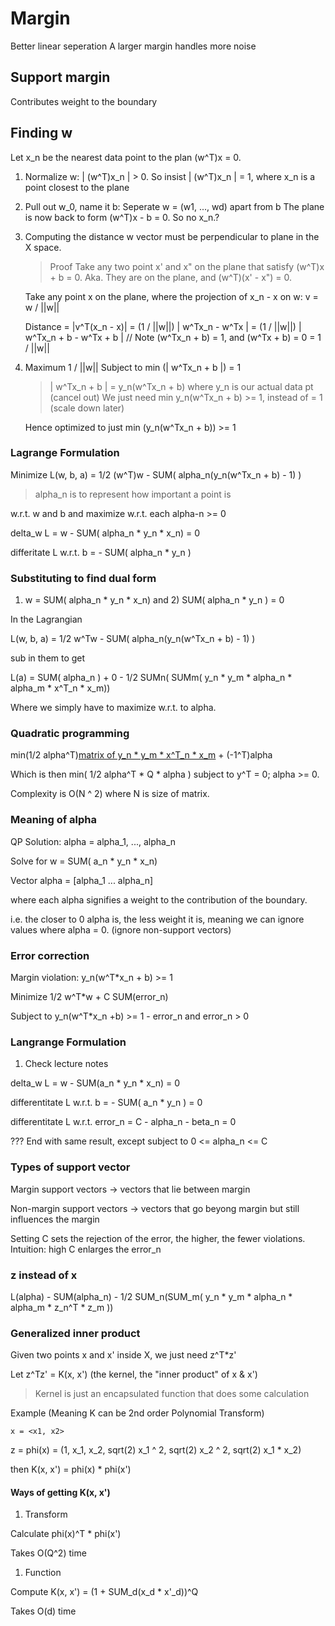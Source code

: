 # Margin

Better linear seperation
A larger margin handles more noise

## Support margin

Contributes weight to the boundary

## Finding w

Let x_n be the nearest data point to the plan (w^T)x = 0.

1. Normalize w:
    | (w^T)x_n | > 0. So insist | (w^T)x_n | = 1, where
    x_n is a point closest to the plane

1. Pull out w_0, name it b:
    Seperate w = (w1, ..., wd) apart from b
    The plane is now back to form (w^T)x - b = 0. So no x_n.?

1. Computing the distance
    w vector must be perpendicular to plane in the X space.

    > Proof
    Take any two point x' and x" on the plane that satisfy (w^T)x + b = 0.
    Aka. They are on the plane, and (w^T)(x' - x") = 0.

    Take any point x on the plane, where the projection of x_n - x on w:
    v = w / ||w||

    Distance = |v^T(x_n - x)|
             = (1 / ||w||) | w^Tx_n - w^Tx |
             = (1 / ||w||) | w^Tx_n + b - w^Tx + b |
             // Note (w^Tx_n + b) = 1, and (w^Tx + b) = 0
             = 1 / ||w||

1. Maximum 1 / ||w||
    Subject to min (| w^Tx_n + b |) = 1

    > | w^Tx_n + b | = y_n(w^Tx_n + b) where y_n is our actual data pt (cancel out)
    > We just need min y_n(w^Tx_n + b) >= 1, instead of = 1 (scale down later)

    Hence optimized to just min (y_n(w^Tx_n + b)) >= 1

### Lagrange Formulation

Minimize L(w, b, a) = 1/2 (w^T)w - SUM( alpha_n(y_n(w^Tx_n + b) - 1) )

> alpha_n is to represent how important a point is

w.r.t. w and b and maximize w.r.t. each alpha-n >= 0

delta_w L = w - SUM( alpha_n * y_n * x_n) = 0

differitate L w.r.t. b = - SUM( alpha_n * y_n )

### Substituting to find dual form

1) w = SUM( alpha_n * y_n * x_n) and 2) SUM( alpha_n * y_n ) = 0

In the Lagrangian

L(w, b, a) = 1/2 w^Tw - SUM( alpha_n(y_n(w^Tx_n + b) - 1) )

sub in them to get

L(a) = SUM( alpha_n ) + 0 - 1/2 SUMn( SUMm( y_n * y_m * alpha_n * alpha_m * x^T_n * x_m))


Where we simply have to maximize w.r.t. to alpha.


### Quadratic programming

min(1/2 alpha^T)[matrix of y_n * y_m * x^T_n * x_m](alpha) + (-1^T)alpha

Which is then min( 1/2 alpha^T * Q * alpha ) subject to y^T = 0; alpha >= 0.

Complexity is O(N ^ 2) where N is size of matrix.

### Meaning of alpha

QP Solution: alpha = alpha_1, ..., alpha_n

Solve for w = SUM( a_n * y_n * x_n)

Vector alpha = [alpha_1 ... alpha_n]

where each alpha signifies a weight to the contribution of the boundary.

i.e. the closer to 0 alpha is, the less weight it is, meaning we can ignore values where alpha = 0. (ignore non-support vectors)

### Error correction

Margin violation: y_n(w^T*x_n + b) >= 1

Minimize 1/2 w^T*w + C SUM(error_n)

Subject to y_n(w^T*x_n +b) >= 1 - error_n and error_n > 0


### Langrange Formulation

1. Check lecture notes

delta_w L = w - SUM(a_n * y_n * x_n) = 0

differentitate L w.r.t. b = - SUM( a_n * y_n ) = 0

differentitate L w.r.t. error_n = C - alpha_n - beta_n = 0

??? End with same result, except subject to 0 <= alpha_n <= C

### Types of support vector

Margin support vectors -> vectors that lie between margin

Non-margin support vectors -> vectors that go beyong margin but still influences the margin

Setting C sets the rejection of the error, the higher, the fewer violations. Intuition: high C enlarges the error_n

### z instead of x

L(alpha) - SUM(alpha_n) - 1/2 SUM_n(SUM_m( y_n * y_m * alpha_n * alpha_m * z_n^T * z_m ))

### Generalized inner product

Given two points x and x' inside X, we just need z^T*z'

Let z^Tz' = K(x, x') (the kernel, the "inner product" of x & x')

> Kernel is just an encapsulated function that does some calculation

Example (Meaning K can be 2nd order Polynomial Transform)

`x = <x1, x2>`

z = phi(x) = (1, x_1, x_2, sqrt(2) x_1 ^ 2, sqrt(2) x_2 ^ 2, sqrt(2) x_1 * x_2)

then K(x, x') = phi(x) * phi(x')


#### Ways of getting K(x, x')

1. Transform

Calculate phi(x)^T * phi(x')

Takes O(Q^2) time

1. Function

Compute K(x, x') = (1 + SUM_d(x_d * x'_d))^Q

Takes O(d) time


